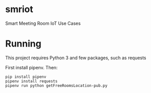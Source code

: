 # smriot
Smart Meeting Room IoT Use Cases

# Running

This project requires Python 3 and few packages, such as requests

First install pipenv. Then:

```
pip install pipenv
pipenv install requests
pipenv run python getFreeRoomsLocation-pub.py
``` 
